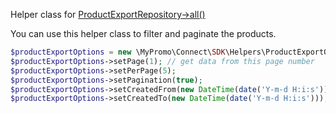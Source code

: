 Helper class for [ProductExportRepository->all()][ProductExportRepository]

You can use this helper class to filter and paginate the products.

```php
$productExportOptions = new \MyPromo\Connect\SDK\Helpers\ProductExportOptions();
$productExportOptions->setPage(1); // get data from this page number
$productExportOptions->setPerPage(5);
$productExportOptions->setPagination(true);
$productExportOptions->setCreatedFrom(new DateTime(date('Y-m-d H:i:s')));
$productExportOptions->setCreatedTo(new DateTime(date('Y-m-d H:i:s')));
```

[ProductExportRepository]: ../Repositories/ProductExportRepository.md
